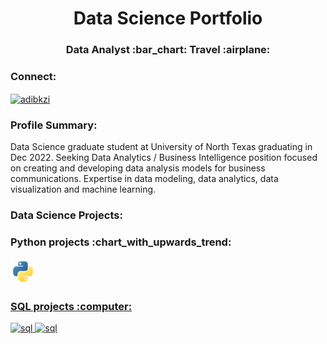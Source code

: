 <h1 align="center">Data Science Portfolio </h1>
<h3 align="center">Data Analyst :bar_chart: Travel :airplane: </h3>



<h3 align="left">Connect:</h3>
<p align="left">
<a href="https://www.linkedin.com/in/adibkazi/" target="blank"><img align="center" src="https://raw.githubusercontent.com/rahuldkjain/github-profile-readme-generator/master/src/images/icons/Social/linked-in-alt.svg" alt="adibkzi" height="30" width="40" /></a>
</p>

<h3 align="left">Profile Summary:</h3>
Data Science graduate student at University of North Texas graduating in Dec 2022. 
Seeking  Data Analytics / Business Intelligence position focused on creating and developing data analysis models for business communications.
Expertise in data modeling, data analytics, data visualization and machine learning. 

</p>



<h3 align="left">Data Science Projects:</h3>
<h3 align="left"> Python projects :chart_with_upwards_trend: </h3>
<a href="https://github.com/Adibkzi/Python-Projects" target="_blank" rel="noreferrer"> <img src="https://raw.githubusercontent.com/devicons/devicon/master/icons/python/python-original.svg" alt="python" width="40" height="40"/>

  
  <h3 align="left"> SQL projects :computer: </h3>
<a href="https://github.com/Adibkzi/PlanoHomeDB" target="_blank" rel="noreferrer"> <img src="https://i.ibb.co/NZ7TqsN/17507753.png" alt="sql" width="37" height="37"/> <a href="" target="_blank" rel="noreferrer"> <img src="https://i.ibb.co/NZ7TqsN/17507753.png" alt="sql" width="37" height="37"/>
